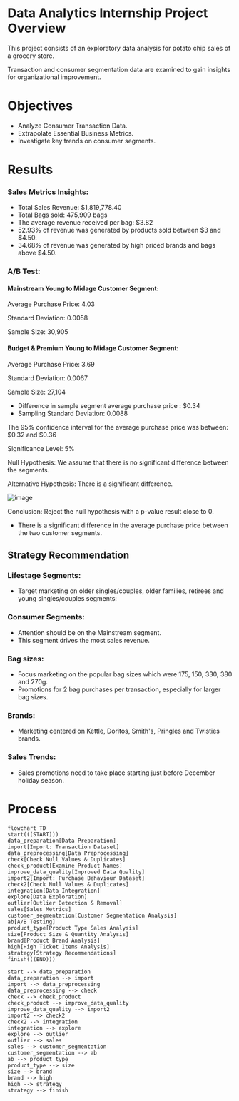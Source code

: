 # Data Analytics Internship Project Overview
This project consists of an exploratory data analysis for potato chip sales of a grocery store.

Transaction and consumer segmentation data are examined to gain insights for organizational improvement.

# Objectives
- Analyze Consumer Transaction Data.
- Extrapolate Essential Business Metrics.
- Investigate key trends on consumer segments. 

# Results
### Sales Metrics Insights:
- Total Sales Revenue: $1,819,778.40
- Total Bags sold: 475,909 bags
- The average revenue received per bag: $3.82
- 52.93% of revenue was generated by products sold between $3 and $4.50.
- 34.68% of revenue was generated by high priced brands and bags above $4.50.

### A/B Test: 


#### Mainstream Young to Midage Customer Segment:
Average Purchase Price: 4.03


Standard Deviation: 0.0058


Sample Size: 30,905

#### Budget & Premium Young to Midage Customer Segment:
Average Purchase Price: 3.69


Standard Deviation: 0.0067


Sample Size: 27,104



- Difference in sample segment average purchase price : $0.34
- Sampling Standard Deviation: 0.0088

The 95% confidence interval for the average purchase price was between: $0.32 and $0.36

Significance Level: 5%


Null Hypothesis: We assume that there is no significant difference between the segments. 


Alternative Hypothesis: There is a significant difference. 


![image](https://github.com/frantzalexander/Internship-Quantium/assets/128331579/c9b8c397-f66d-45e4-b6b4-0b7a6982d535)

Conclusion: Reject the null hypothesis with a p-value result close to 0.  


- There is a significant difference in the average purchase price between the two customer segments. 

## Strategy Recommendation
### Lifestage Segments:

- Target marketing on older singles/couples, older families, retirees and young singles/couples segments:

### Consumer Segments:
- Attention should be on the Mainstream segment. 
- This segment drives the most sales revenue.

### Bag sizes:
- Focus marketing on the popular bag sizes which were 175, 150, 330, 380 and 270g.
- Promotions for 2 bag purchases per transaction, especially for larger bag sizes.

### Brands:
- Marketing centered on Kettle, Doritos, Smith's, Pringles and Twisties brands.

### Sales Trends:
- Sales promotions need to take place starting just before December holiday season. 


# Process
```mermaid
flowchart TD
start(((START)))
data_preparation[Data Preparation]
import[Import: Transaction Dataset]
data_preprocessing[Data Preprocessing]
check[Check Null Values & Duplicates]
check_product[Examine Product Names]
improve_data_quality[Improved Data Quality]
import2[Import: Purchase Behaviour Dataset]
check2[Check Null Values & Duplicates]
integration[Data Integration]
explore[Data Exploration]
outlier[Outlier Detection & Removal]
sales[Sales Metrics]
customer_segmentation[Customer Segmentation Analysis]
ab[A/B Testing]
product_type[Product Type Sales Analysis]
size[Product Size & Quantity Analysis]
brand[Product Brand Analysis]
high[High Ticket Items Analysis]
strategy[Strategy Recommendations]
finish(((END)))

start --> data_preparation
data_preparation --> import
import --> data_preprocessing
data_preprocessing --> check
check --> check_product
check_product --> improve_data_quality
improve_data_quality --> import2
import2 --> check2
check2 --> integration
integration --> explore
explore --> outlier
outlier --> sales
sales --> customer_segmentation
customer_segmentation --> ab
ab --> product_type
product_type --> size
size --> brand
brand --> high
high --> strategy
strategy --> finish


